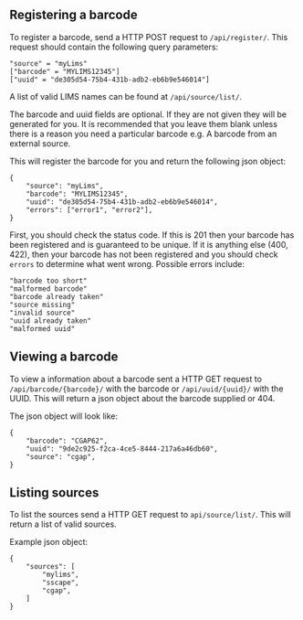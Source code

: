 ## Registering a barcode
To register a barcode, send a HTTP POST request to `/api/register/`. This request should contain the following query parameters:

	"source" = "myLims"
	["barcode" = "MYLIMS12345"]
	["uuid" = "de305d54-75b4-431b-adb2-eb6b9e546014"]
	
A list of valid LIMS names can be found at `/api/source/list/`.

The barcode and uuid fields are optional. If they are not given they will be generated for you. It is recommended that you leave them blank unless there is a reason you need a particular barcode e.g. A barcode from an external source.

This will register the barcode for you and return the following json object:

	{
		"source": "myLims",
		"barcode": "MYLIMS12345",
		"uuid": "de305d54-75b4-431b-adb2-eb6b9e546014",
		"errors": ["error1", "error2"],
	}
	
First, you should check the status code. If this is 201 then your barcode has been registered and is guaranteed to be unique. If it is anything else (400, 422), then your barcode has not been registered and you should check `errors` to determine what went wrong. Possible errors include:

	"barcode too short"
	"malformed barcode"
	"barcode already taken"
	"source missing"
	"invalid source"
	"uuid already taken"
	"malformed uuid"
	
## Viewing a barcode
To view a information about a barcode sent a HTTP GET request to `/api/barcode/{barcode}/` with the barcode or `/api/uuid/{uuid}/` with the UUID. This will return a json object about the barcode supplied or 404.

The json object will look like:
	
	{
		"barcode": "CGAP62",
		"uuid": "9de2c925-f2ca-4ce5-8444-217a6a46db60",
		"source": "cgap",
	}
	
## Listing sources
To list the sources send a HTTP GET request to `api/source/list/`. This will return a list of valid sources.

Example json object:

	{
		"sources": [
			"mylims",
			"sscape",
			"cgap",
		]
	}	